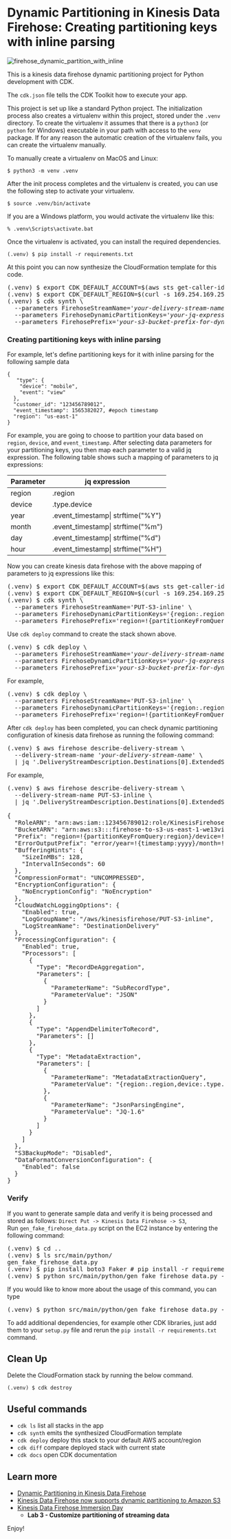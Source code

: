 
# Dynamic Partitioning in Kinesis Data Firehose: Creating partitioning keys with inline parsing

![firehose_dynamic_partition_with_inline](./firehose_dynamic_partition_with_inline.svg)

This is a kinesis data firehose dynamic partitioning project for Python development with CDK.

The `cdk.json` file tells the CDK Toolkit how to execute your app.

This project is set up like a standard Python project.  The initialization
process also creates a virtualenv within this project, stored under the `.venv`
directory.  To create the virtualenv it assumes that there is a `python3`
(or `python` for Windows) executable in your path with access to the `venv`
package. If for any reason the automatic creation of the virtualenv fails,
you can create the virtualenv manually.

To manually create a virtualenv on MacOS and Linux:

```
$ python3 -m venv .venv
```

After the init process completes and the virtualenv is created, you can use the following
step to activate your virtualenv.

```
$ source .venv/bin/activate
```

If you are a Windows platform, you would activate the virtualenv like this:

```
% .venv\Scripts\activate.bat
```

Once the virtualenv is activated, you can install the required dependencies.

```
(.venv) $ pip install -r requirements.txt
```

At this point you can now synthesize the CloudFormation template for this code.

<pre>
(.venv) $ export CDK_DEFAULT_ACCOUNT=$(aws sts get-caller-identity --query Account --output text)
(.venv) $ export CDK_DEFAULT_REGION=$(curl -s 169.254.169.254/latest/dynamic/instance-identity/document | jq -r .region)
(.venv) $ cdk synth \
  --parameters FirehoseStreamName=<i>'your-delivery-stream-name'</i> \
  --parameters FirehoseDynamicPartitionKeys=<i>'your-jq-expressions-to-parse-dynamic-partition-keys'</i> \
  --parameters FirehosePrefix=<i>'your-s3-bucket-prefix-for-dynamic-partitioning'</i>
</pre>

### Creating partitioning keys with inline parsing

For example, let's define partitioning keys for it with inline parsing for the following sample data

```
{
   "type": {
    "device": "mobile",
    "event": "view"
  },
  "customer_id": "123456789012",
  "event_timestamp": 1565382027, #epoch timestamp
  "region": "us-east-1"
}
```

For example, you are going to choose to partition your data based on `region`, `device`, and `event_timestamp`.
After selecting data parameters for your partitioning keys, you then map each parameter to a valid jq expression.
The following table shows such a mapping of parameters to jq expressions:

| Parameter	| jq expression |
|-----------|---------------|
| region | .region |
| device | .type.device |
| year | .event_timestamp\| strftime("%Y") |
| month	| .event_timestamp\| strftime("%m") |
| day | .event_timestamp\| strftime("%d") |
| hour | .event_timestamp\| strftime("%H") |

Now you can create kinesis data firehose with the above mapping of parameters to jq expressions like this:

<pre>
(.venv) $ export CDK_DEFAULT_ACCOUNT=$(aws sts get-caller-identity --query Account --output text)
(.venv) $ export CDK_DEFAULT_REGION=$(curl -s 169.254.169.254/latest/dynamic/instance-identity/document | jq -r .region)
(.venv) $ cdk synth \
  --parameters FirehoseStreamName='PUT-S3-inline' \
  --parameters FirehoseDynamicPartitionKeys='{region:.region,device:.type.device,year:.event_timestamp|strftime("%Y"),month:.event_timestamp|strftime("%m"),day:.event_timestamp|strftime("%d"),hour:.event_timestamp|strftime("%H")}' \
  --parameters FirehosePrefix='region=!{partitionKeyFromQuery:region}/device=!{partitionKeyFromQuery:device}/year=!{partitionKeyFromQuery:year}/month=!{partitionKeyFromQuery:month}/day=!{partitionKeyFromQuery:day}/hour=!{partitionKeyFromQuery:hour}/'
</pre>

Use `cdk deploy` command to create the stack shown above.

<pre>
(.venv) $ cdk deploy \
  --parameters FirehoseStreamName=<i>'your-delivery-stream-name'</i> \
  --parameters FirehoseDynamicPartitionKeys=<i>'your-jq-expressions-to-parse-dynamic-partition-keys'</i> \
  --parameters FirehosePrefix=<i>'your-s3-bucket-prefix-for-dynamic-partitioning'</i>
</pre>

For example,
<pre>
(.venv) $ cdk deploy \
  --parameters FirehoseStreamName='PUT-S3-inline' \
  --parameters FirehoseDynamicPartitionKeys='{region:.region,device:.type.device,year:.event_timestamp|strftime("%Y"),month:.event_timestamp|strftime("%m"),day:.event_timestamp|strftime("%d"),hour:.event_timestamp|strftime("%H")}' \
  --parameters FirehosePrefix='region=!{partitionKeyFromQuery:region}/device=!{partitionKeyFromQuery:device}/year=!{partitionKeyFromQuery:year}/month=!{partitionKeyFromQuery:month}/day=!{partitionKeyFromQuery:day}/hour=!{partitionKeyFromQuery:hour}/'
</pre>

After `cdk deploy` has been completed, you can check dynamic partitioning configuration of kinesis data firehose as running the following command:

<pre>
(.venv) $ aws firehose describe-delivery-stream \
  --delivery-stream-name <i>'your-delivery-stream-name'</i> \
  | jq '.DeliveryStreamDescription.Destinations[0].ExtendedS3DestinationDescription'
</pre>

For example,

<pre>
(.venv) $ aws firehose describe-delivery-stream \
  --delivery-stream-name PUT-S3-inline \
  | jq '.DeliveryStreamDescription.Destinations[0].ExtendedS3DestinationDescription'

{
  "RoleARN": "arn:aws:iam::123456789012:role/KinesisFirehoseServiceRole-PUT-S3-inline-us-east-1",
  "BucketARN": "arn:aws:s3:::firehose-to-s3-us-east-1-we13viq",
  "Prefix": "region=!{partitionKeyFromQuery:region}/device=!{partitionKeyFromQuery:device}/year=!{partitionKeyFromQuery:year}/month=!{partitionKeyFromQuery:month}/day=!{partitionKeyFromQuery:day}/hour=!{partitionKeyFromQuery:hour}/",
  "ErrorOutputPrefix": "error/year=!{timestamp:yyyy}/month=!{timestamp:MM}/day=!{timestamp:dd}/hour=!{timestamp:HH}/!{firehose:error-output-type}",
  "BufferingHints": {
    "SizeInMBs": 128,
    "IntervalInSeconds": 60
  },
  "CompressionFormat": "UNCOMPRESSED",
  "EncryptionConfiguration": {
    "NoEncryptionConfig": "NoEncryption"
  },
  "CloudWatchLoggingOptions": {
    "Enabled": true,
    "LogGroupName": "/aws/kinesisfirehose/PUT-S3-inline",
    "LogStreamName": "DestinationDelivery"
  },
  "ProcessingConfiguration": {
    "Enabled": true,
    "Processors": [
      {
        "Type": "RecordDeAggregation",
        "Parameters": [
          {
            "ParameterName": "SubRecordType",
            "ParameterValue": "JSON"
          }
        ]
      },
      {
        "Type": "AppendDelimiterToRecord",
        "Parameters": []
      },
      {
        "Type": "MetadataExtraction",
        "Parameters": [
          {
            "ParameterName": "MetadataExtractionQuery",
            "ParameterValue": "{region:.region,device:.type.device,year:.event_timestamp|strftime(\"%Y\"),month:.event_timestamp|strftime(\"%m\"),day:.event_timestamp|strftime(\"%d\"),hour:.event_timestamp|strftime(\"%H\")}"
          },
          {
            "ParameterName": "JsonParsingEngine",
            "ParameterValue": "JQ-1.6"
          }
        ]
      }
    ]
  },
  "S3BackupMode": "Disabled",
  "DataFormatConversionConfiguration": {
    "Enabled": false
  }
}
</pre>

### Verify

If you want to generate sample data and verify it is being processed and stored as follows: `Direct Put -> Kinesis Data Firehose -> S3`, <br/>
Run `gen_fake_firehose_data.py` script on the EC2 instance by entering the following command:

<pre>
(.venv) $ cd ..
(.venv) $ ls src/main/python/
gen_fake_firehose_data.py
(.venv) $ pip install boto3 Faker # pip install -r requirements.txt
(.venv) $ python src/main/python/gen_fake_firehose_data.py --stream-name <i>'your-delivery-stream-name'</i> --max-count -1
</pre>

If you would like to know more about the usage of this command, you can type

<pre>
(.venv) $ python src/main/python/gen_fake_firehose_data.py --help
</pre>

To add additional dependencies, for example other CDK libraries, just add
them to your `setup.py` file and rerun the `pip install -r requirements.txt`
command.

## Clean Up

Delete the CloudFormation stack by running the below command.

```
(.venv) $ cdk destroy
```

## Useful commands

 * `cdk ls`          list all stacks in the app
 * `cdk synth`       emits the synthesized CloudFormation template
 * `cdk deploy`      deploy this stack to your default AWS account/region
 * `cdk diff`        compare deployed stack with current state
 * `cdk docs`        open CDK documentation

## Learn more
 * [Dynamic Partitioning in Kinesis Data Firehose](https://docs.aws.amazon.com/firehose/latest/dev/dynamic-partitioning.html)
 * [Kinesis Data Firehose now supports dynamic partitioning to Amazon S3](https://aws.amazon.com/blogs/big-data/kinesis-data-firehose-now-supports-dynamic-partitioning-to-amazon-s3/)
 * [Kinesis Data Firehose Immersion Day](https://catalog.us-east-1.prod.workshops.aws/workshops/32e6bc9a-5c03-416d-be7c-4d29f40e55c4/en-US)
   * **Lab 3 - Customize partitioning of streaming data**

Enjoy!

